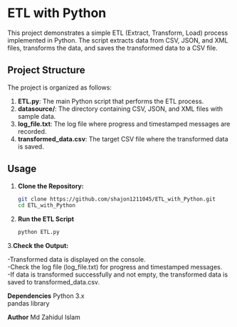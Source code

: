 # ETL with Python

This project demonstrates a simple ETL (Extract, Transform, Load) process implemented in Python. The script extracts data from CSV, JSON, and XML files, transforms the data, and saves the transformed data to a CSV file.

## Project Structure

The project is organized as follows:

1. **ETL.py**: The main Python script that performs the ETL process.
2. **datasource/**: The directory containing CSV, JSON, and XML files with sample data.
3. **log_file.txt**: The log file where progress and timestamped messages are recorded.
4. **transformed_data.csv**: The target CSV file where the transformed data is saved.

## Usage

1. **Clone the Repository:**

   ```bash
   git clone https://github.com/shajon1211045/ETL_with_Python.git
   cd ETL_with_Python

2. **Run the ETL Script**
   ```bash
   python ETL.py

3.**Check the Output:**

-Transformed data is displayed on the console.  
-Check the log file (log_file.txt) for progress and timestamped messages.  
-If data is transformed successfully and not empty, the transformed data is saved to transformed_data.csv.  

**Dependencies**
Python 3.x  
pandas library  

**Author**
Md Zahidul Islam
